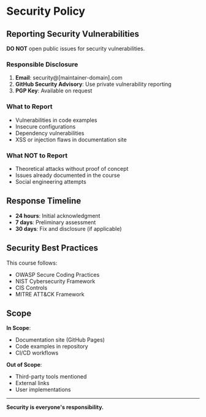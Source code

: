 # Security Policy

## Reporting Security Vulnerabilities

**DO NOT** open public issues for security vulnerabilities.

### Responsible Disclosure

1. **Email**: security@[maintainer-domain].com
2. **GitHub Security Advisory**: Use private vulnerability reporting
3. **PGP Key**: Available on request

### What to Report

- Vulnerabilities in code examples
- Insecure configurations
- Dependency vulnerabilities
- XSS or injection flaws in documentation site

### What NOT to Report

- Theoretical attacks without proof of concept
- Issues already documented in the course
- Social engineering attempts

## Response Timeline

- **24 hours**: Initial acknowledgment
- **7 days**: Preliminary assessment
- **30 days**: Fix and disclosure (if applicable)

## Security Best Practices

This course follows:
- OWASP Secure Coding Practices
- NIST Cybersecurity Framework
- CIS Controls
- MITRE ATT&CK Framework

## Scope

**In Scope**:
- Documentation site (GitHub Pages)
- Code examples in repository
- CI/CD workflows

**Out of Scope**:
- Third-party tools mentioned
- External links
- User implementations

---

**Security is everyone's responsibility.**
